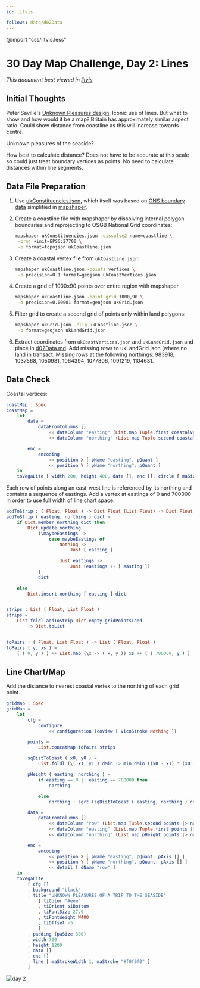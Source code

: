 ```yaml
---
id: litvis

follows: data/d02Data
---
```


@import "css/litvis.less"

# 30 Day Map Challenge, Day 2: Lines

_This document best viewed in [litvis](https://github.com/gicentre/litvis)_

## Initial Thoughts

Peter Saville's [Unknown Pleasures design](https://blogs.scientificamerican.com/sa-visual/pop-culture-pulsar-origin-story-of-joy-division-s-unknown-pleasures-album-cover-video/). Iconic use of lines. But what to show and how would it be a map? Britain has approximately similar aspect ratio. Could show distance from coastline as this will increase towards centre.

Unknown pleasures of the seaside?

How best to calculate distance? Does not have to be accurate at this scale so could just treat boundary vertices as points. No need to calculate distances within line segments.

## Data File Preparation

1. Use [ukConstituencies.json](https://github.com/gicentre/data/blob/master/uk/ukConstituencies.json), which itself was based on [ONS boundary data](https://geoportal.statistics.gov.uk/datasets/european-electoral-regions-december-2016-full-clipped-boundaries-in-great-britain) simplified in [mapshaper](https://mapshaper.org).

2. Create a coastline file with mapshaper by dissolving internal polygon boundaries and reprojecting to OSGB National Grid coordinates:

   ```sh
   mapshaper ukConstituencies.json -dissolve2 name=coastline \
    -proj +init=EPSG:27700 \
    -o format=topojson ukCoastline.json
   ```

3. Create a coastal vertex file from `ukCoastline.json`:

   ```sh
   mapshaper ukCoastline.json -points vertices \
    -o precision=0.1 format=geojson ukCoastVertices.json
   ```

4. Create a grid of 1000x90 points over entire region with mapshaper

   ```sh
   mapshaper ukCoastline.json -point-grid 1000,90 \
    -o precision=0.00001 format=geojson ukGrid.json
   ```

5. Filter grid to create a second grid of points only within land polygons:

   ```sh
   mapshaper ukGrid.json -clip ukCoastline.json \
    -o format=geojson ukLandGrid.json
   ```

6. Extract coordinates from `ukCoastVertices.json` and `ukLandGrid.json` and place in [d02Data.md](d02Data.md). Add missing rows to ukLandGrid.json (where no land in transact. Missing rows at the following northings: 983918, 1037568, 1050981, 1064394, 1077806, 1091219, 1104631.

## Data Check

Coastal vertices:

```elm {l v}
coastMap : Spec
coastMap =
    let
        data =
            dataFromColumns []
                << dataColumn "easting" (List.map Tuple.first coastalVertices |> nums)
                << dataColumn "northing" (List.map Tuple.second coastalVertices |> nums)

        enc =
            encoding
                << position X [ pName "easting", pQuant ]
                << position Y [ pName "northing", pQuant ]
    in
    toVegaLite [ width 200, height 400, data [], enc [], circle [ maSize 4 ] ]
```

Each row of points along an east-west line is referenced by its northing and contains a sequence of eastings.
Add a vertex at eastings of 0 and 700000 in order to use full width of line chart space.

```elm {l}
addToStrip : ( Float, Float ) -> Dict Float (List Float) -> Dict Float (List Float)
addToStrip ( easting, northing ) dict =
    if Dict.member northing dict then
        Dict.update northing
            (\maybeEastings ->
                case maybeEastings of
                    Nothing ->
                        Just [ easting ]

                    Just eastings ->
                        Just (eastings ++ [ easting ])
            )
            dict

    else
        Dict.insert northing [ easting ] dict


strips : List ( Float, List Float )
strips =
    List.foldl addToStrip Dict.empty gridPointsLand
        |> Dict.toList


toPairs : ( Float, List Float ) -> List ( Float, Float )
toPairs ( y, xs ) =
    [ ( 0, y ) ] ++ List.map (\x -> ( x, y )) xs ++ [ ( 700000, y ) ]
```

## Line Chart/Map

Add the distance to nearest coastal vertex to the northing of each grid point.

```elm {l v}
gridMap : Spec
gridMap =
    let
        cfg =
            configure
                << configuration (coView [ vicoStroke Nothing ])

        points =
            List.concatMap toPairs strips

        sqDistToCoast ( x0, y0 ) =
            List.foldl (\( x1, y1 ) dMin -> min dMin ((x0 - x1) * (x0 - x1) + (y0 - y1) * (y0 - y1))) (10 ^ 50)

        pHeight ( easting, northing ) =
            if easting == 0 || easting == 700000 then
                northing

            else
                northing + sqrt (sqDistToCoast ( easting, northing ) coastalVertices)

        data =
            dataFromColumns []
                << dataColumn "row" (List.map Tuple.second points |> nums)
                << dataColumn "easting" (List.map Tuple.first points |> nums)
                << dataColumn "northing" (List.map pHeight points |> nums)

        enc =
            encoding
                << position X [ pName "easting", pQuant, pAxis [] ]
                << position Y [ pName "northing", pQuant, pAxis [] ]
                << detail [ dName "row" ]
    in
    toVegaLite
        [ cfg []
        , background "black"
        , title "UNKNOWN PLEASURES OF A TRIP TO THE SEASIDE"
            [ tiColor "#eee"
            , tiOrient siBottom
            , tiFontSize 27.9
            , tiFontWeight W400
            , tiOffset -5
            ]
        , padding (paSize 300)
        , width 700
        , height 1200
        , data []
        , enc []
        , line [ maStrokeWidth 1, maStroke "#f0f0f0" ]
        ]
```

![day 2](images/day02.png)
